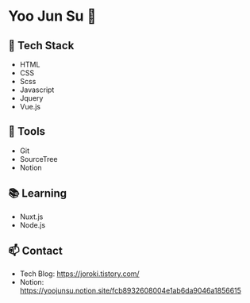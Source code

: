 # Yoo Jun Su 👋

## 🌱 Tech Stack
- HTML
- CSS
- Scss
- Javascript
- Jquery
- Vue.js


## 💼 Tools
- Git
- SourceTree
- Notion

## 📚 Learning
- Nuxt.js
- Node.js

## 📫 Contact
- Tech Blog: https://joroki.tistory.com/
- Notion: https://yoojunsu.notion.site/fcb8932608004e1ab6da9046a1856615
